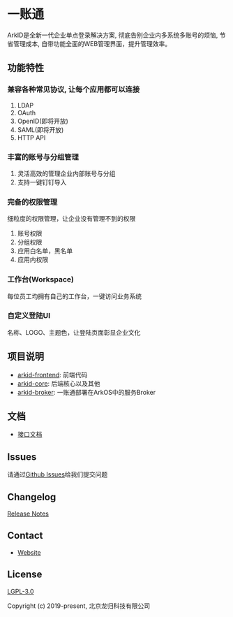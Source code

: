 # 一账通

ArkID是全新一代企业单点登录解决方案, 彻底告别企业内多系统多账号的烦恼, 节省管理成本, 自带功能全面的WEB管理界面，提升管理效率。

## 功能特性

### 兼容各种常见协议, 让每个应用都可以连接

1. LDAP
2. OAuth
3. OpenID(即将开放)
4. SAML(即将开放)
5. HTTP API

### 丰富的账号与分组管理

1. 灵活高效的管理企业内部账号与分组
2. 支持一键钉钉导入

### 完备的权限管理

细粒度的权限管理，让企业没有管理不到的权限

1. 账号权限
2. 分组权限
3. 应用白名单，黑名单
4. 应用内权限

### 工作台(Workspace)

每位员工均拥有自己的工作台，一键访问业务系统

### 自定义登陆UI

名称、LOGO、主题色，让登陆页面彰显企业文化

## 项目说明

- [arkid-frontend](https://github.com/longguikeji/arkid-frontend): 前端代码
- [arkid-core](https://github.com/longguikeji/arkid-core): 后端核心以及其他
- [arkid-broker](https://github.com/longguikeji/arkid-broker): 一账通部署在ArkOS中的服务Broker

## 文档

- [接口文档](https://oneid1.docs.apiary.io/#)

## Issues

请通过[Github Issues](https://github.com/longguikeji/arkid-core/issues)给我们提交问题

## Changelog

[Release Notes](https://github.com/longguikeji/arkid-core/releases)


## Contact

- [Website](https://www.longguikeji.com)


## License

[LGPL-3.0](https://opensource.org/licenses/LGPL-3.0)

Copyright (c) 2019-present, 北京龙归科技有限公司
